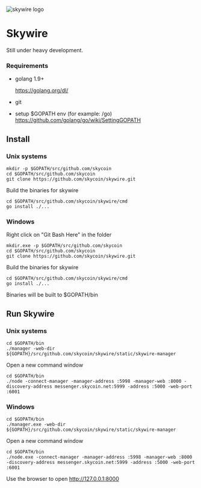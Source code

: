 ![skywire logo](https://user-images.githubusercontent.com/26845312/32426764-3495e3d8-c282-11e7-8fe8-8e60e90cb906.png)

# Skywire

[Blog]: https://blog.skycoin.net/tags/skywire/	"Skywire Blog"

Still under heavy development.

### Requirements

* golang 1.9+

  https://golang.org/dl/

* git

* setup $GOPATH env (for example: /go)
  https://github.com/golang/go/wiki/SettingGOPATH
## Install 
### Unix systems

```
mkdir -p $GOPATH/src/github.com/skycoin
cd $GOPATH/src/github.com/skycoin
git clone https://github.com/skycoin/skywire.git
```

Build the binaries for skywire
```
cd $GOPATH/src/github.com/skycoin/skywire/cmd
go install ./...
```

### Windows

Right click on "Git Bash Here" in the folder
```
mkdir.exe -p $GOPATH/src/github.com/skycoin
cd $GOPATH/src/github.com/skycoin
git clone https://github.com/skycoin/skywire.git
```

Build the binaries for skywire
```
cd $GOPATH/src/github.com/skycoin/skywire/cmd
go install ./...
```

Binaries will be built to $GOPATH/bin


## Run Skywire

### Unix systems
```
cd $GOPATH/bin
./manager -web-dir ${GOPATH}/src/github.com/skycoin/skywire/static/skywire-manager
```

Open a new command window

```
cd $GOPATH/bin
./node -connect-manager -manager-address :5998 -manager-web :8000 -discovery-address messenger.skycoin.net:5999 -address :5000 -web-port :6001
```
### Windows

```
cd $GOPATH/bin
./manager.exe -web-dir ${GOPATH}/src/github.com/skycoin/skywire/static/skywire-manager
```

Open a new command window

```
cd $GOPATH/bin
./node.exe -connect-manager -manager-address :5998 -manager-web :8000 -discovery-address messenger.skycoin.net:5999 -address :5000 -web-port :6001
```
Use the browser to open http://127.0.0.1:8000



